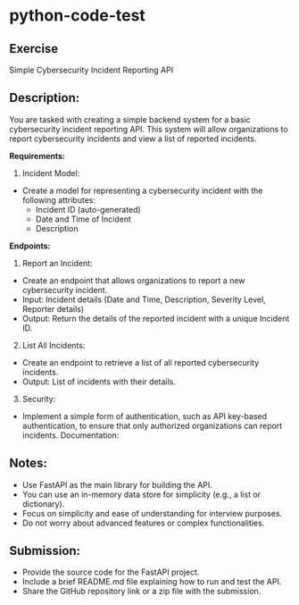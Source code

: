 # python-code-test

## Exercise 

Simple Cybersecurity Incident Reporting API

## Description:

You are tasked with creating a simple backend system for a basic cybersecurity incident reporting API. This system will allow organizations to report cybersecurity incidents and view a list of reported incidents.

**Requirements:**

1. Incident Model:
- Create a model for representing a cybersecurity incident with the following attributes:
  - Incident ID (auto-generated)
  - Date and Time of Incident
  - Description

**Endpoints:**

1. Report an Incident:

- Create an endpoint that allows organizations to report a new cybersecurity incident.
- Input: Incident details (Date and Time, Description, Severity Level, Reporter details)
- Output: Return the details of the reported incident with a unique Incident ID.

2. List All Incidents:

- Create an endpoint to retrieve a list of all reported cybersecurity incidents.
- Output: List of incidents with their details.

3. Security:

- Implement a simple form of authentication, such as API key-based authentication, to ensure that only authorized organizations can report incidents.
Documentation:

## Notes:

- Use FastAPI as the main library for building the API.
- You can use an in-memory data store for simplicity (e.g., a list or dictionary).
- Focus on simplicity and ease of understanding for interview purposes.
- Do not worry about advanced features or complex functionalities.

## Submission:

- Provide the source code for the FastAPI project.
- Include a brief README.md file explaining how to run and test the API.
- Share the GitHub repository link or a zip file with the submission.
